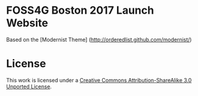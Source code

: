 # FOSS4G Boston 2017 Launch Website

Based on the [Modernist Theme] (http://orderedlist.github.com/modernist/)

# License

This work is licensed under a [Creative Commons Attribution-ShareAlike 3.0 Unported License](http://creativecommons.org/licenses/by-sa/3.0/).
